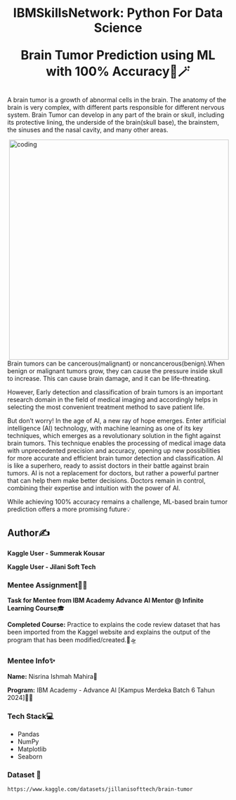 <h1 align="center">IBMSkillsNetwork: Python For Data Science
  
  Brain Tumor Prediction using ML with 100% Accuracy🌈🪄</h1>
  A brain tumor is a growth of abnormal cells in the brain. The anatomy of the brain is very complex, with different parts responsible for different nervous system. Brain Tumor can develop in any part of the brain or skull, including its protective lining, the underside of the brain(skull base), the brainstem, the sinuses and the nasal cavity, and many other areas.
  
  <img align="right" alt="coding" width="500" src="https://media.giphy.com/media/v1.Y2lkPTc5MGI3NjExOXdoOWdwbDh3aTZlamtzeHZna2kzc245MzgxenFvNnN3a2EwcDk3dSZlcD12MV9pbnRlcm5hbF9naWZfYnlfaWQmY3Q9Zw/bisUM32T3apjHEcj1p/giphy.gif">
  
  Brain tumors can be cancerous(malignant) or noncancerous(benign).When benign or malignant tumors grow, they can cause the pressure inside skull to increase. This can cause brain damage, and it can be life-threating.
  
  However, Early detection and classification of brain tumors is an important research domain in the field of medical imaging and accordingly helps in selecting the most convenient treatment method to save patient life.

  But don’t worry! In the age of AI, a new ray of hope emerges. Enter artificial intelligence (AI) technology, with machine learning as one of its key techniques, which emerges as a revolutionary solution in the fight against brain tumors. This technique enables the processing of medical image data with unprecedented precision and accuracy, opening up new possibilities for more accurate and efficient brain tumor detection and classification. AI is like a superhero, ready to assist doctors in their battle against brain tumors. AI is not a replacement for doctors, but rather a powerful partner that can help them make better decisions. Doctors remain in control, combining their expertise and intuition with the power of AI.

  While achieving 100% accuracy remains a challenge, ML-based brain tumor prediction offers a more promising future💡

## Author✍️

**Kaggle User - Summerak Kousar**

**Kaggle User - Jilani Soft Tech**

### Mentee Assignment📝📂

**Task for Mentee from IBM Academy Advance AI Mentor @ Infinite Learning Course**🎓

**Completed Course:** Practice to explains the code review dataset that has been imported from the Kaggel website and explains the output of the program that has been modified/created.🔭🛸

### Mentee Info✨

**Name:** Nisrina Ishmah Mahira🧕

**Program:** IBM Academy - Advance Al [Kampus Merdeka Batch 6 Tahun 2024]🏫🎉

### Tech Stack💻

* Pandas
* NumPy
* Matplotlib
* Seaborn

### Dataset 🤖
```bash
https://www.kaggle.com/datasets/jillanisofttech/brain-tumor
```
